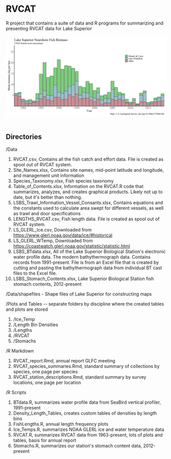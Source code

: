 # RVCAT
R project that contains a suite of data and R programs for summarizing and presenting RVCAT data for Lake Superior
<br>
<br>
[<img src="ns_annual_biomass_ciscobloater_lwf.png?raw=true"/>](ns_annual_biomass_ciscobloater_lwf.png) 
<br>
<br>
## Directories
/Data
  1. RVCAT.csv, Contains all the fish catch and effort data. File is created as spool out of RVCAT system.
  2. Site_Names.xlsx, Contains site names, mid-point latitude and longitude, and management unit information
  3. Species_Taxonomy.xlsx, Fish species taxonomy
  4. Table_of_Contents.xlsx, Information on the RVCAT.R code that summarizes, analyzes, and creates graphical products. Likely not up to date, but it's better than nothing.
  5. LSBS_Trawl_Information_Vessel_Consants.xlsx, Contains equations and the constants used to calculate area swept for different vessels, as well as trawl and door specifications
  6. LENGTHS_RVCAT.csv, Fish length data. File is created as spool out of RVCAT system.
  7. LS_GLERL_Ice.csv, Downloaded from https://www.glerl.noaa.gov/data/ice/#historical
  8. LS_GLERL_WTemp, Downloaded from https://coastwatch.glerl.noaa.gov/statistic/statistic.html
  9. LSBS_BTdata.xlsx, All of the Lake Superior Biological Station's electronic water profile data. The modern bathythermograph data. Contains records from 1991-present. File is from an Excel file that is created by cutting and pasting the bathythermograph data from individual BT cast files to the Excel file.
  10. LSBS_Stomach_Contents.xlsx, Lake Superior Biological Station fish stomach contents, 2012-present 

/Data/shapefiles - Shape files of Lake Superior for constructing maps

/Plots and Tables -- separate folders by discipline where the created tables and plots are stored
  1. /Ice_Temp
  2. /Length Bin Densities
  3. /Lengths
  4. /RVCAT
  5. /Stomachs

/R Markdown
1. RVCAT_report.Rmd, annual report GLFC meeting
2. RVCAT_species_summaries.Rmd, standard summary of collections by species, one page per species
3. RVCAT_station_descriptions.Rmd, standard summary by survey locations, one page per location

/R Scripts
1. BTdata.R, summarizes water profile data from SeaBird vertical profiler, 1991-present
2. Density_Length_Tables, creates custom tables of densities by length bins
3. FishLengths.R, annual length frequency plots
4. Ice_Temps.R, summarizes NOAA GLERL ice and water temperature data
5. RVCAT.R, summarizes RVCAT data from 1963-present, lots of plots and tables, basis for annual report
6. Stomachs.R, summarizes our station's stomach content data, 2012-present
